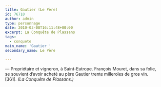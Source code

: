 ```yaml
---
title: Gautier (Le Père)
id: 76710
author: admin
type: personnage
date: 2010-03-08T16:11:48+00:00
excerpt: La Conquête de Plassans
tags:
  - conquete
main_name: 'Gautier '
secondary_name: Le Père

---
```

— Propriétaire et vigneron, à Saint-Eutrope. François Mouret, dans sa folie, se souvient d&rsquo;avoir acheté au père Gautier trente milleroles de gros vin. [361]. _(La Conquête de Plassans.)_